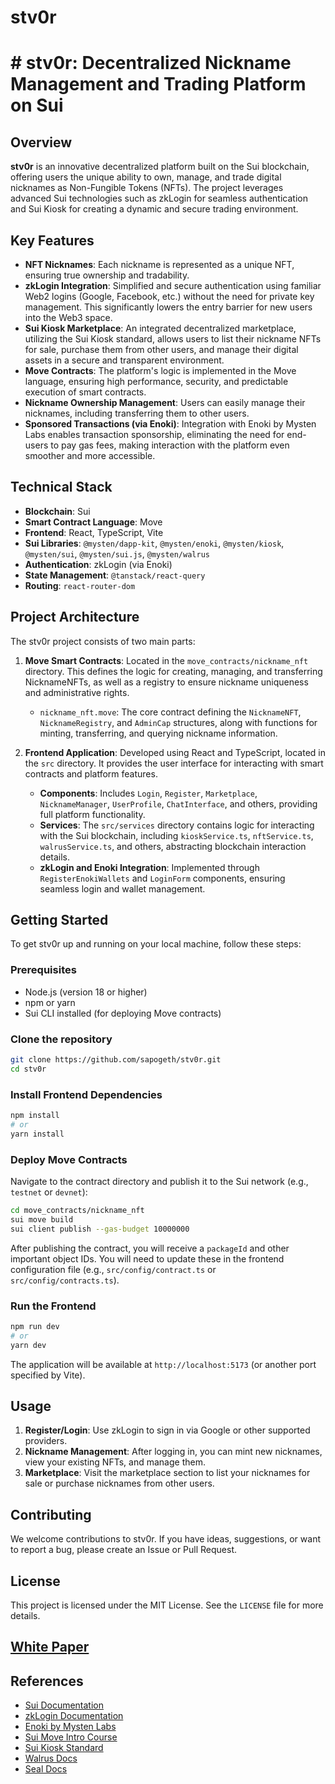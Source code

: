 # stv0r
# # stv0r: Decentralized Nickname Management and Trading Platform on Sui

## Overview

**stv0r** is an innovative decentralized platform built on the Sui blockchain, offering users the unique ability to own, manage, and trade digital nicknames as Non-Fungible Tokens (NFTs). The project leverages advanced Sui technologies such as zkLogin for seamless authentication and Sui Kiosk for creating a dynamic and secure trading environment.

## Key Features

*   **NFT Nicknames**: Each nickname is represented as a unique NFT, ensuring true ownership and tradability.
*   **zkLogin Integration**: Simplified and secure authentication using familiar Web2 logins (Google, Facebook, etc.) without the need for private key management. This significantly lowers the entry barrier for new users into the Web3 space.
*   **Sui Kiosk Marketplace**: An integrated decentralized marketplace, utilizing the Sui Kiosk standard, allows users to list their nickname NFTs for sale, purchase them from other users, and manage their digital assets in a secure and transparent environment.
*   **Move Contracts**: The platform's logic is implemented in the Move language, ensuring high performance, security, and predictable execution of smart contracts.
*   **Nickname Ownership Management**: Users can easily manage their nicknames, including transferring them to other users.
*   **Sponsored Transactions (via Enoki)**: Integration with Enoki by Mysten Labs enables transaction sponsorship, eliminating the need for end-users to pay gas fees, making interaction with the platform even smoother and more accessible.

## Technical Stack

*   **Blockchain**: Sui
*   **Smart Contract Language**: Move
*   **Frontend**: React, TypeScript, Vite
*   **Sui Libraries**: `@mysten/dapp-kit`, `@mysten/enoki`, `@mysten/kiosk`, `@mysten/sui`, `@mysten/sui.js`, `@mysten/walrus`
*   **Authentication**: zkLogin (via Enoki)
*   **State Management**: `@tanstack/react-query`
*   **Routing**: `react-router-dom`

## Project Architecture

The stv0r project consists of two main parts:

1.  **Move Smart Contracts**: Located in the `move_contracts/nickname_nft` directory. This defines the logic for creating, managing, and transferring NicknameNFTs, as well as a registry to ensure nickname uniqueness and administrative rights.
    *   `nickname_nft.move`: The core contract defining the `NicknameNFT`, `NicknameRegistry`, and `AdminCap` structures, along with functions for minting, transferring, and querying nickname information.

2.  **Frontend Application**: Developed using React and TypeScript, located in the `src` directory. It provides the user interface for interacting with smart contracts and platform features.
    *   **Components**: Includes `Login`, `Register`, `Marketplace`, `NicknameManager`, `UserProfile`, `ChatInterface`, and others, providing full platform functionality.
    *   **Services**: The `src/services` directory contains logic for interacting with the Sui blockchain, including `kioskService.ts`, `nftService.ts`, `walrusService.ts`, and others, abstracting blockchain interaction details.
    *   **zkLogin and Enoki Integration**: Implemented through `RegisterEnokiWallets` and `LoginForm` components, ensuring seamless login and wallet management.

## Getting Started

To get stv0r up and running on your local machine, follow these steps:

### Prerequisites

*   Node.js (version 18 or higher)
*   npm or yarn
*   Sui CLI installed (for deploying Move contracts)

### Clone the repository

```bash
git clone https://github.com/sapogeth/stv0r.git
cd stv0r
```

### Install Frontend Dependencies

```bash
npm install
# or
yarn install
```

### Deploy Move Contracts

Navigate to the contract directory and publish it to the Sui network (e.g., `testnet` or `devnet`):

```bash
cd move_contracts/nickname_nft
sui move build
sui client publish --gas-budget 10000000
```

After publishing the contract, you will receive a `packageId` and other important object IDs. You will need to update these in the frontend configuration file (e.g., `src/config/contract.ts` or `src/config/contracts.ts`).

### Run the Frontend

```bash
npm run dev
# or
yarn dev
```

The application will be available at `http://localhost:5173` (or another port specified by Vite).

## Usage

1.  **Register/Login**: Use zkLogin to sign in via Google or other supported providers.
2.  **Nickname Management**: After logging in, you can mint new nicknames, view your existing NFTs, and manage them.
3.  **Marketplace**: Visit the marketplace section to list your nicknames for sale or purchase nicknames from other users.

## Contributing

We welcome contributions to stv0r. If you have ideas, suggestions, or want to report a bug, please create an Issue or Pull Request.

## License

This project is licensed under the MIT License. See the `LICENSE` file for more details.

## [White Paper](https://github.com/sapogeth/stv0r/blob/main/Stv0r_white_paper.pdf)

## References

*   [Sui Documentation](https://docs.sui.io/)
*   [zkLogin Documentation](https://docs.sui.io/concepts/cryptography/zklogin)
*   [Enoki by Mysten Labs](https://docs.enoki.mystenlabs.com/)
*   [Sui Move Intro Course](https://github.com/sui-foundation/sui-move-intro-course)
*   [Sui Kiosk Standard](https://docs.sui.io/standards/kiosk)
*   [Walrus Docs](https://github.com/MystenLabs/walrus-docs)
*   [Seal Docs](https://github.com/MystenLabs/seal)
